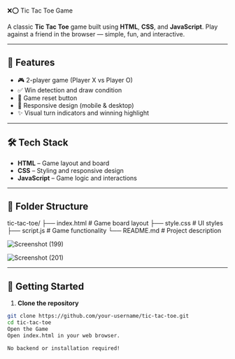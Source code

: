 
❌⭕ Tic Tac Toe Game

A classic **Tic Tac Toe** game built using **HTML**, **CSS**, and **JavaScript**. Play against a friend in the browser — simple, fun, and interactive.

---

## 🌟 Features

- 🎮 2-player game (Player X vs Player O)
- ✅ Win detection and draw condition
- 🔁 Game reset button
- 📱 Responsive design (mobile & desktop)
- ✨ Visual turn indicators and winning highlight

---

## 🛠️ Tech Stack

- **HTML** – Game layout and board
- **CSS** – Styling and responsive design
- **JavaScript** – Game logic and interactions

---

## 📁 Folder Structure

tic-tac-toe/
├── index.html # Game board layout
├── style.css # UI styles
├── script.js # Game functionality
└── README.md # Project description


![Screenshot (199)](https://github.com/user-attachments/assets/9130c60b-d1d0-4321-874c-d188512cc2a8)

![Screenshot (201)](https://github.com/user-attachments/assets/6aedb654-2e9b-4d64-a6a9-bbfe585d0471)


---

## 🚀 Getting Started

1. **Clone the repository**
```bash
git clone https://github.com/your-username/tic-tac-toe.git
cd tic-tac-toe
Open the Game
Open index.html in your web browser.

No backend or installation required!
